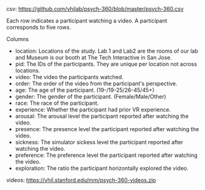 csv: https://github.com/vhilab/psych-360/blob/master/psych-360.csv

Each row indicates a participant watching a video. A participant corresponds to five rows.

Columns
- location: Locations of the study. Lab 1 and Lab2 are the rooms of our lab and Museum is our booth at The Tech Interactive in San Jose.
- pid: The IDs of the participants. They are unique per location not across locations.
- video: The video the participants watched.
- order: The order of the video from the participant's perspective.
- age: The age of the participant. (19-/19-25/26-45/45+)
- gender: The gender of the participant. (Female/Male/Other)
- race: The race of the participant.
- experience: Whether the participant had prior VR experience.
- arousal: The arousal level the participant reported after watching the video.
- presence: The presence level the participant reported after watching the video.
- sickness: The simulator sickess level the participant reported after watching the video.
- preference: The preference level the participant reported after watching the video.
- exploration: The ratio the participant horizontally explored the video.

videos: https://vhil.stanford.edu/mm/psych-360-videos.zip
